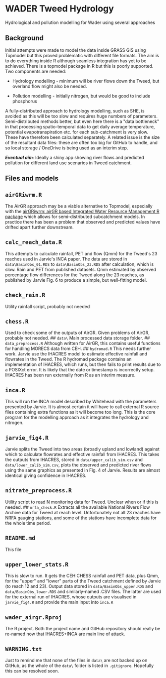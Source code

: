 # WADER Tweed Hydrology

Hydrological and pollution modelling for Wader using several approaches

## Background

Initial attempts were made to model the data inside GRASS GIS using Topmodel but this proved problematic with different file formats. The aim is to do everything inside R although seamless integration has yet to be achieved. There is a topmodel package in R but this is poorly supported. Two components are needed:

-   Hydrology modelling - minimum will be river flows down the Tweed, but overland flow might also be needed.

-   Pollution modelling - initially nitrogen, but would be good to include phosphorus

A fully-distributed approach to hydrology modelling, such as SHE, is avoided as this will be too slow and requires huge numbers of parameters. Semi-distributed methods better, but even here there is a "data bottleneck" in that processing spatio-temporal data to get daily average temperature, potential evapotranspiration etc. for each sub-catchment is very slow. These have therefore been calculated separately. A related issue is the size of the resultant data files: these are often too big for GitHub to handle, and so local storage / OneDrive is being used as an interim step.

***Eventual aim**:* Ideally a shiny app showing river flows and predicted pollution for different land use scenarios in Tweed catchment.

## Files and models

## `airGRiwrm.R`

The AirGR approach may be a viable alternative to Topmodel, especially with the [airGRiwrm: airGR based Integrated Water Resource Management R package](https://airgriwrm.g-eau.fr/) which allows for semi-distributed subcatchment models. In practice there has been a problem that observed and predicted values have drifted apart further downstream.

## `calc_reach_data.R`

This attempts to calculate rainfall, PET and flow (Qmm) for the Tweed's 23 reaches used in Jarvie's INCA paper. The data are stored in `data\BasinObs_01.RDS` to `data\BasinObs_23.RDS` after calculation, which is slow. Rain and PET from published datasets. Qmm estimated by observed percentage flow differences for the Tweed along the 23 reaches, as published by Jarvie Fig. 6 to produce a simple, but well-fitting model.

## `check_rain.R`

Utility rainfall script, probably not needed

## `chess.R`

Used to check some of the outputs of AirGR. Given problems of AirGR, probably not needed. \## `data\` Main processed data storage folder. \## `data_preprocess.R` Although written for AirGR, this contains useful functions for handling MORECS data from CEH. \## `hydromad.R` This needs further work. Jarvie use the IHACRES model to estimate effective rainfall and flowrates in the Tweed. The R hydromad package contains an implementation of IHACRES, which runs, but then fails to print results due to a POSIXct error. It is likely that the date or timestamp is incorrectly setup. IHACRES has been run externally from R as an interim measure.

## `inca.R`

This will run the INCA model described by Whitehead with the parameters presented by Jarvie. It is almost certain it will have to call external R source files containing extra functions as it will become too long. This is the core program for the modelling approach as it integrates the hydrology and nitrogen.

## `jarvie_fig4.R`

Jarvie splits the Tweed into two areas (broadly upland and lowland) against which to calculate flowrates and effective rainfall from IHACRES. This takes the outputs from IHACRES, stored in `data/upper_calib_sim.csv` and `data/lower_calib_sim.csv`, plots the observed and predicted river flows using the same graphics as presented in Fig. 4 of Jarvie. Results are almost identical giving confidence in IHACRES.

## `nitrate_preprocess.R`

Utility script to read N monitoring data for Tweed. Unclear when or if this is needed. \## `nrfa_check.R` Extracts all the available National Rivers Flow Archive data for Tweed at reach level. Unfortunately not all 23 reaches have NRFA gauging stations, and some of the stations have incomplete data for the whole time period.

## `README.md`

This file

## `upper_lower_stats.R`

This is slow to run. It gets the CEH CHESS rainfall and PET data, plus Qmm, for the "upper" and "lower" parts of the Tweed catchment defined by Jarvie (to reach 12 and 23). Output data stored in `data/BasinObs_upper.RDS` and `data/BasinObs_lower.RDS` and similarly-named .CSV files. The latter are used for the external run of IHACRES, whose outputs are visualised in `jarvie_fig4.R` and provide the main input into `inca.R`

## `wader_airgr.Rproj`

The R project. Both the project name and GitHub repository should really be re-named now that IHACRES+INCA are main line of attack.

## `WARNING.txt`

Just to remind me that none of the files in `data\` are not backed up on GitHub, as the whole of the `data\` folder is listed in `.gitignore`. Hopefully this can be resolved soon.
